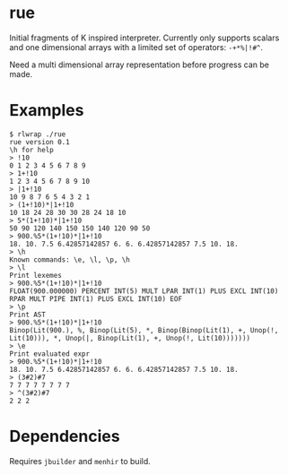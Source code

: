 rue
===

Initial fragments of K inspired interpreter. Currently only supports scalars
and one dimensional arrays with a limited set of operators: `-+*%|!#^`.

Need a multi dimensional array representation before progress can be made.

Examples
========

```
$ rlwrap ./rue
rue version 0.1
\h for help
> !10
0 1 2 3 4 5 6 7 8 9
> 1+!10
1 2 3 4 5 6 7 8 9 10
> |1+!10
10 9 8 7 6 5 4 3 2 1
> (1+!10)*|1+!10
10 18 24 28 30 30 28 24 18 10
> 5*(1+!10)*|1+!10
50 90 120 140 150 150 140 120 90 50
> 900.%5*(1+!10)*|1+!10
18. 10. 7.5 6.42857142857 6. 6. 6.42857142857 7.5 10. 18.
> \h
Known commands: \e, \l, \p, \h
> \l
Print lexemes
> 900.%5*(1+!10)*|1+!10
FLOAT(900.000000) PERCENT INT(5) MULT LPAR INT(1) PLUS EXCL INT(10) RPAR MULT PIPE INT(1) PLUS EXCL INT(10) EOF
> \p
Print AST
> 900.%5*(1+!10)*|1+!10
Binop(Lit(900.), %, Binop(Lit(5), *, Binop(Binop(Lit(1), +, Unop(!, Lit(10))), *, Unop(|, Binop(Lit(1), +, Unop(!, Lit(10)))))))
> \e
Print evaluated expr
> 900.%5*(1+!10)*|1+!10
18. 10. 7.5 6.42857142857 6. 6. 6.42857142857 7.5 10. 18.
> (3#2)#7
7 7 7 7 7 7 7 7
> ^(3#2)#7
2 2 2
```

Dependencies
============

Requires `jbuilder` and `menhir` to build.
